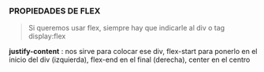 ### PROPIEDADES DE FLEX
> Si queremos usar flex, siempre hay que indicarle al div o tag display:flex

**justify-content** : nos sirve para colocar ese div, flex-start para ponerlo en el inicio del div (izquierda), flex-end en el final (derecha), center en el centro
